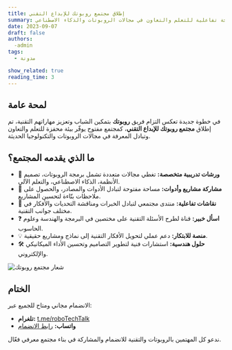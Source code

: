 ```yaml
---
title: إطلاق مجتمع روبوتك للإبداع التقني
summary: مساحة تفاعلية للتعلم والتعاون في مجالات الروبوتات والذكاء الاصطناعي.
date: 2023-09-07
draft: false
authors: 
  -admin
tags: 
  - مدونة

show_related: true
reading_time: 3
---
```


## لمحة عامة

في خطوة جديدة تعكس التزام فريق **روبوتك** بتمكين الشباب وتعزيز مهاراتهم التقنية، تم إطلاق **مجتمع روبوتك للإبداع التقني**، كمجتمع مفتوح يوفّر بيئة محفزة للتعلم والتعاون وتبادل المعرفة في مجالات الروبوتات والتكنولوجيا الحديثة.

## ما الذي يقدمه المجتمع؟

- 🔧 **ورشات تدريبية متخصصة:** تغطي مجالات متعددة تشمل برمجة الروبوتات، تصميم الأنظمة، الذكاء الاصطناعي، والتعلم الآلي.
- 🤝 **مشاركة مشاريع وأدوات:** مساحة مفتوحة لتبادل الأدوات والمصادر، والحصول على ملاحظات بنّاءة لتحسين المشاريع.
- 💬 **نقاشات تفاعلية:** منتدى مجتمعي لتبادل الخبرات ومناقشة التحديات والأفكار في مختلف جوانب التقنية.
- ❓ **اسأل خبير:** قناة لطرح الأسئلة التقنية على مختصين في البرمجة والهندسة وعلوم الحاسوب.
- 💡 **منصة للابتكار:** دعم عملي لتحويل الأفكار التقنية إلى نماذج ومشاريع حقيقية.
- 🛠️ **حلول هندسية:** استشارات فنية لتطوير التصاميم وتحسين الأداء الميكانيكي والإلكتروني.

![شعار مجتمع روبوتك](/blog/robotechTalk.jpg)

## الختام

الانضمام مجاني ومتاح للجميع عبر:

- **تلغرام:** [t.me/roboTechTalk](https://t.me/roboTechTalk)  
- **واتساب:** [رابط الانضمام](https://chat.whatsapp.com/C7tjItFdn80GK5k8IpSWlw)

ندعو كل المهتمين بالروبوتات والتقنية للانضمام والمشاركة في بناء مجتمع معرفي فعّال.
